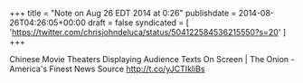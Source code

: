 +++
title = "Note on Aug 26 EDT 2014 at 0:26"
publishdate = 2014-08-26T04:26:05+00:00
draft = false
syndicated = [ 'https://twitter.com/chrisjohndeluca/status/504122584536215550?s=20' ]
+++

Chinese Movie Theaters Displaying Audience Texts On Screen | The Onion - America's Finest News Source http://t.co/yJCTIkliBs
